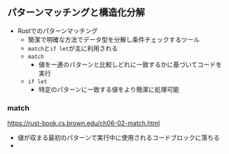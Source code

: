 
## パターンマッチングと構造化分解
- Rustでのパターンマッチング
	- 簡潔で明確な方法でデータ型を分解し条件チェックするツール
	- `match`と`if let`が主に利用される
	- `match`
		- 値を一連のパターンと比較しどれに一致するかに基づいてコードを実行
	- `if let`
		- 特定のパターンに一致する値をより簡潔に処理可能
### match
https://rust-book.cs.brown.edu/ch06-02-match.html
- 値が収まる最初のパターンで実行中に使用されるコードブロックに落ちる
- 